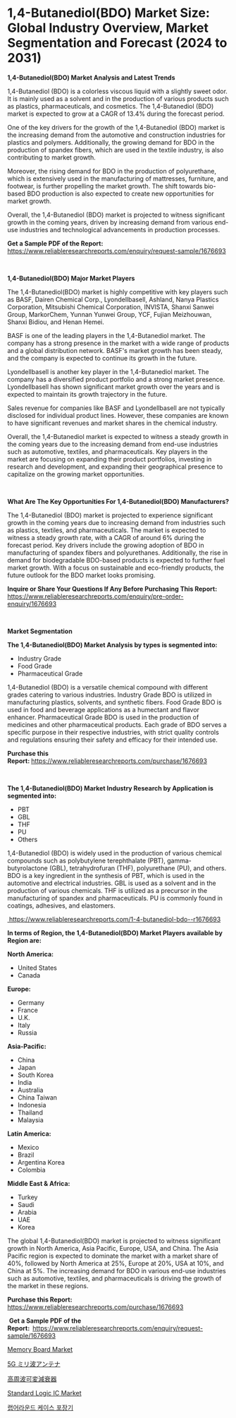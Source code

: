 <p><h1>1,4-Butanediol(BDO) Market Size: Global Industry Overview, Market Segmentation and Forecast (2024 to 2031)</h1></p><p><strong>1,4-Butanediol(BDO) Market Analysis and Latest Trends</strong></p>
<p><p>1,4-Butanediol (BDO) is a colorless viscous liquid with a slightly sweet odor. It is mainly used as a solvent and in the production of various products such as plastics, pharmaceuticals, and cosmetics. The 1,4-Butanediol (BDO) market is expected to grow at a CAGR of 13.4% during the forecast period.</p><p>One of the key drivers for the growth of the 1,4-Butanediol (BDO) market is the increasing demand from the automotive and construction industries for plastics and polymers. Additionally, the growing demand for BDO in the production of spandex fibers, which are used in the textile industry, is also contributing to market growth.</p><p>Moreover, the rising demand for BDO in the production of polyurethane, which is extensively used in the manufacturing of mattresses, furniture, and footwear, is further propelling the market growth. The shift towards bio-based BDO production is also expected to create new opportunities for market growth.</p><p>Overall, the 1,4-Butanediol (BDO) market is projected to witness significant growth in the coming years, driven by increasing demand from various end-use industries and technological advancements in production processes.</p></p>
<p><strong>Get a Sample PDF of the Report:&nbsp;</strong> <a href="https://www.reliableresearchreports.com/enquiry/request-sample/1676693">https://www.reliableresearchreports.com/enquiry/request-sample/1676693</a></p>
<p>&nbsp;</p>
<p><strong>1,4-Butanediol(BDO) Major Market Players</strong></p>
<p><p>The 1,4-Butanediol(BDO) market is highly competitive with key players such as BASF, Dairen Chemical Corp., Lyondellbasell, Ashland, Nanya Plastics Corporation, Mitsubishi Chemical Corporation, INVISTA, Shanxi Sanwei Group, MarkorChem, Yunnan Yunwei Group, YCF, Fujian Meizhouwan, Shanxi Bidiou, and Henan Hemei. </p><p>BASF is one of the leading players in the 1,4-Butanediol market. The company has a strong presence in the market with a wide range of products and a global distribution network. BASF's market growth has been steady, and the company is expected to continue its growth in the future. </p><p>Lyondellbasell is another key player in the 1,4-Butanediol market. The company has a diversified product portfolio and a strong market presence. Lyondellbasell has shown significant market growth over the years and is expected to maintain its growth trajectory in the future. </p><p>Sales revenue for companies like BASF and Lyondellbasell are not typically disclosed for individual product lines. However, these companies are known to have significant revenues and market shares in the chemical industry.</p><p>Overall, the 1,4-Butanediol market is expected to witness a steady growth in the coming years due to the increasing demand from end-use industries such as automotive, textiles, and pharmaceuticals. Key players in the market are focusing on expanding their product portfolios, investing in research and development, and expanding their geographical presence to capitalize on the growing market opportunities.</p></p>
<p>&nbsp;</p>
<p><strong>What Are The Key Opportunities For 1,4-Butanediol(BDO) Manufacturers?</strong></p>
<p><p>The 1,4-Butanediol (BDO) market is projected to experience significant growth in the coming years due to increasing demand from industries such as plastics, textiles, and pharmaceuticals. The market is expected to witness a steady growth rate, with a CAGR of around 6% during the forecast period. Key drivers include the growing adoption of BDO in manufacturing of spandex fibers and polyurethanes. Additionally, the rise in demand for biodegradable BDO-based products is expected to further fuel market growth. With a focus on sustainable and eco-friendly products, the future outlook for the BDO market looks promising.</p></p>
<p><strong>Inquire or Share Your Questions If Any Before Purchasing This Report:</strong> <a href="https://www.reliableresearchreports.com/enquiry/pre-order-enquiry/1676693">https://www.reliableresearchreports.com/enquiry/pre-order-enquiry/1676693</a></p>
<p>&nbsp;</p>
<p><strong>Market Segmentation</strong></p>
<p><strong>The 1,4-Butanediol(BDO) Market Analysis by types is segmented into:</strong></p>
<p><ul><li>Industry Grade</li><li>Food Grade</li><li>Pharmaceutical Grade</li></ul></p>
<p><p>1,4-Butanediol (BDO) is a versatile chemical compound with different grades catering to various industries. Industry Grade BDO is utilized in manufacturing plastics, solvents, and synthetic fibers. Food Grade BDO is used in food and beverage applications as a humectant and flavor enhancer. Pharmaceutical Grade BDO is used in the production of medicines and other pharmaceutical products. Each grade of BDO serves a specific purpose in their respective industries, with strict quality controls and regulations ensuring their safety and efficacy for their intended use.</p></p>
<p><strong>Purchase this Report:&nbsp;</strong><a href="https://www.reliableresearchreports.com/purchase/1676693">https://www.reliableresearchreports.com/purchase/1676693</a></p>
<p>&nbsp;</p>
<p><strong>The 1,4-Butanediol(BDO) Market Industry Research by Application is segmented into:</strong></p>
<p><ul><li>PBT</li><li>GBL</li><li>THF</li><li>PU</li><li>Others</li></ul></p>
<p><p>1,4-Butanediol (BDO) is widely used in the production of various chemical compounds such as polybutylene terephthalate (PBT), gamma-butyrolactone (GBL), tetrahydrofuran (THF), polyurethane (PU), and others. BDO is a key ingredient in the synthesis of PBT, which is used in the automotive and electrical industries. GBL is used as a solvent and in the production of various chemicals. THF is utilized as a precursor in the manufacturing of spandex and pharmaceuticals. PU is commonly found in coatings, adhesives, and elastomers.</p></p>
<p><a href="https://www.reliableresearchreports.com/1-4-butanediol-bdo--r1676693">&nbsp;https://www.reliableresearchreports.com/1-4-butanediol-bdo--r1676693</a></p>
<p><strong>In terms of Region, the 1,4-Butanediol(BDO) Market Players available by Region are:</strong></p>
<p>
    <p> <strong> North America: </strong>
        <ul>
            <li>United States</li>
            <li>Canada</li>
        </ul>
        </p> 
    <p> <strong> Europe: </strong>
        <ul>
            <li>Germany</li>
            <li>France</li>
            <li>U.K.</li>
            <li>Italy</li>
            <li>Russia</li>
        </ul>
        </p> 
    <p> <strong> Asia-Pacific: </strong>
        <ul>
            <li>China</li>
            <li>Japan</li>
            <li>South Korea</li>
            <li>India</li>
            <li>Australia</li>
            <li>China Taiwan</li>
            <li>Indonesia</li>
            <li>Thailand</li>
            <li>Malaysia</li>
        </ul>
        </p> 
    <p> <strong> Latin America: </strong>
        <ul>
            <li>Mexico</li>
            <li>Brazil</li>
            <li>Argentina Korea</li>
            <li>Colombia</li>
        </ul>
        </p> 
    <p> <strong> Middle East & Africa: </strong>
        <ul>
            <li>Turkey</li>
            <li>Saudi</li>
            <li>Arabia</li>
            <li>UAE</li>
            <li>Korea</li>
        </ul>
    </p>
    </p>
<p><p>The global 1,4-Butanediol(BDO) market is projected to witness significant growth in North America, Asia Pacific, Europe, USA, and China. The Asia Pacific region is expected to dominate the market with a market share of 40%, followed by North America at 25%, Europe at 20%, USA at 10%, and China at 5%. The increasing demand for BDO in various end-use industries such as automotive, textiles, and pharmaceuticals is driving the growth of the market in these regions.</p></p>
<p><strong>Purchase this Report: </strong><a href="https://www.reliableresearchreports.com/purchase/1676693">https://www.reliableresearchreports.com/purchase/1676693</a></p>
<p>&nbsp;<strong>Get a Sample PDF of the Report:&nbsp;&nbsp;</strong><a href="https://www.reliableresearchreports.com/enquiry/request-sample/1676693">https://www.reliableresearchreports.com/enquiry/request-sample/1676693</a></p>
<p><strong></strong></p>
<p><p><a href="https://issuu.com/reportprime-2/docs/memory-board-market-size-2030.pptx">Memory Board Market</a></p><p><a href="https://github.com/SimeonBode1/Market-Research-Report-List-1/blob/main/328425999117.md">5G ミリ波アンテナ</a></p><p><a href="https://github.com/nxboeu02965442/Market-Research-Report-List-2/blob/main/748529999122.md">高周波可変減衰器</a></p><p><a href="https://issuu.com/reportprime-2/docs/standard-logic-ic-market-size-2030.pptx">Standard Logic IC Market</a></p><p><a href="https://github.com/chupp85/Market-Research-Report-List-1/blob/main/822593890515.md">랩어라운드 케이스 포장기</a></p></p>